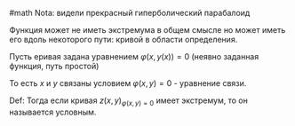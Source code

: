 #math 
Nota: видели прекрасный гиперболический парабалоид

Функция может не иметь экстремума в общем смысле но может иметь его вдоль некоторого пути: кривой в области определения.

Пусть еривая задана уравнением $\varphi(x, y(x)) = 0$ (неявно заданная функция, путь простой)

То есть $x$ и $y$ связаны условием $\varphi(x, y) =0$ - уравнение связи.

Def: Тогда если кривая $z(x, y)_{\varphi(x, y) =0}$ имеет экстремум, то он называется условным.